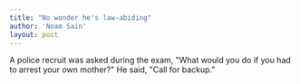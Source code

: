 ```yaml
---
title: "No wonder he's law-abiding"
author: 'Noam Sain'
layout: post
---
```


A police recruit was asked during the exam, "What would you do if you had to arrest your own mother?" He said, "Call for backup."